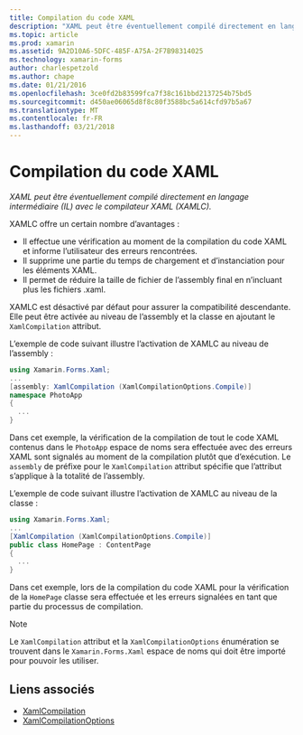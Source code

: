 ```yaml
---
title: Compilation du code XAML
description: "XAML peut être éventuellement compilé directement en langage intermédiaire (IL) avec le compilateur XAML (XAMLC)."
ms.topic: article
ms.prod: xamarin
ms.assetid: 9A2D10A6-5DFC-485F-A75A-2F7B98314025
ms.technology: xamarin-forms
author: charlespetzold
ms.author: chape
ms.date: 01/21/2016
ms.openlocfilehash: 3ce0fd2b83599fca7f38c161bbd2137254b75bd5
ms.sourcegitcommit: d450ae06065d8f8c80f3588bc5a614cfd97b5a67
ms.translationtype: MT
ms.contentlocale: fr-FR
ms.lasthandoff: 03/21/2018
---
```

# <a name="xaml-compilation"></a>Compilation du code XAML

_XAML peut être éventuellement compilé directement en langage intermédiaire (IL) avec le compilateur XAML (XAMLC)._

XAMLC offre un certain nombre d’avantages :

- Il effectue une vérification au moment de la compilation du code XAML et informe l’utilisateur des erreurs rencontrées.
- Il supprime une partie du temps de chargement et d’instanciation pour les éléments XAML.
- Il permet de réduire la taille de fichier de l’assembly final en n’incluant plus les fichiers .xaml.

XAMLC est désactivé par défaut pour assurer la compatibilité descendante. Elle peut être activée au niveau de l’assembly et la classe en ajoutant le `XamlCompilation` attribut.

L’exemple de code suivant illustre l’activation de XAMLC au niveau de l’assembly :

```csharp
using Xamarin.Forms.Xaml;
...
[assembly: XamlCompilation (XamlCompilationOptions.Compile)]
namespace PhotoApp
{
  ...
}
```

Dans cet exemple, la vérification de la compilation de tout le code XAML contenus dans le `PhotoApp` espace de noms sera effectuée avec des erreurs XAML sont signalés au moment de la compilation plutôt que d’exécution.
Le `assembly` de préfixe pour le `XamlCompilation` attribut spécifie que l’attribut s’applique à la totalité de l’assembly.

L’exemple de code suivant illustre l’activation de XAMLC au niveau de la classe :

```csharp
using Xamarin.Forms.Xaml;
...
[XamlCompilation (XamlCompilationOptions.Compile)]
public class HomePage : ContentPage
{
  ...
}
```

Dans cet exemple, lors de la compilation du code XAML pour la vérification de la `HomePage` classe sera effectuée et les erreurs signalées en tant que partie du processus de compilation.

> [!NOTE]
> Le `XamlCompilation` attribut et la `XamlCompilationOptions` énumération se trouvent dans le `Xamarin.Forms.Xaml` espace de noms qui doit être importé pour pouvoir les utiliser.


## <a name="related-links"></a>Liens associés

- [XamlCompilation](https://developer.xamarin.com/api/type/Xamarin.Forms.Xaml.XamlCompilationAttribute/)
- [XamlCompilationOptions](https://developer.xamarin.com/api/type/Xamarin.Forms.Xaml.XamlCompilationOptions/)
